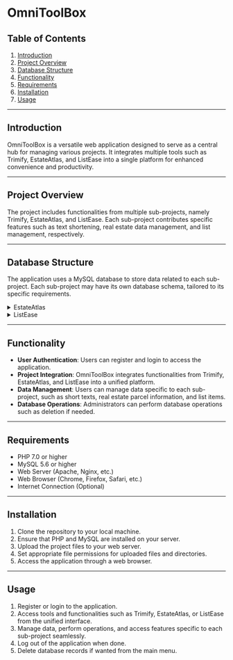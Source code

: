 # OmniToolBox

## Table of Contents
1. [Introduction](#introduction)
2. [Project Overview](#project-overview)
3. [Database Structure](#database-structure)
4. [Functionality](#functionality)
5. [Requirements](#requirements)
6. [Installation](#installation)
7. [Usage](#usage)

---

## Introduction <a id="introduction"></a>
OmniToolBox is a versatile web application designed to serve as a central hub for managing various projects. It integrates multiple tools such as Trimify, EstateAtlas, and ListEase into a single platform for enhanced convenience and productivity.

---

## Project Overview <a id="project-overview"></a>
The project includes functionalities from multiple sub-projects, namely Trimify, EstateAtlas, and ListEase. Each sub-project contributes specific features such as text shortening, real estate data management, and list management, respectively.

---

## Database Structure <a id="database-structure"></a>
The application uses a MySQL database to store data related to each sub-project. Each sub-project may have its own database schema, tailored to its specific requirements.

<details>
<summary>EstateAtlas</summary>
![image](https://github.com/matyas-zavora/omega/assets/105340917/464f72ce-0a3e-4305-9934-4f92eab5ff09)
</details>
<details>
<summary>ListEase</summary>
![image](https://github.com/matyas-zavora/omega/assets/105340917/40634d0d-bdaa-4ebb-8583-f8a61ec5c26f)
</details>

---

## Functionality <a id="functionality"></a>
- **User Authentication**: Users can register and login to access the application.
- **Project Integration**: OmniToolBox integrates functionalities from Trimify, EstateAtlas, and ListEase into a unified platform.
- **Data Management**: Users can manage data specific to each sub-project, such as short texts, real estate parcel information, and list items.
- **Database Operations**: Administrators can perform database operations such as deletion if needed.

---

## Requirements <a id="requirements"></a>
- PHP 7.0 or higher
- MySQL 5.6 or higher
- Web Server (Apache, Nginx, etc.)
- Web Browser (Chrome, Firefox, Safari, etc.)
- Internet Connection (Optional)

---

## Installation <a id="installation"></a>
1. Clone the repository to your local machine.
2. Ensure that PHP and MySQL are installed on your server.
3. Upload the project files to your web server.
4. Set appropriate file permissions for uploaded files and directories.
5. Access the application through a web browser.

---

## Usage <a id="usage"></a>
1. Register or login to the application.
2. Access tools and functionalities such as Trimify, EstateAtlas, or ListEase from the unified interface.
3. Manage data, perform operations, and access features specific to each sub-project seamlessly.
4. Log out of the application when done.
5. Delete database records if wanted from the main menu.
